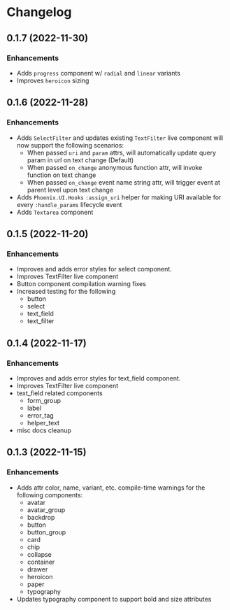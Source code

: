 # Changelog

## 0.1.7 (2022-11-30)

### Enhancements

- Adds `progress` component w/ `radial` and `linear` variants
- Improves `heroicon` sizing

## 0.1.6 (2022-11-28)

### Enhancements

- Adds `SelectFilter` and updates existing `TextFilter` live component will now support the following scenarios:
  - When passed `uri` and `param` attrs, will automatically update query param in url on text change (Default)
  - When passed `on_change` anonymous function attr, will invoke function on text change
  - When passed `on_change` event name string attr, will trigger event at parent level upon text change
- Adds `Phoenix.UI.Hooks` `:assign_uri` helper for making URI available for every `:handle_params` lifecycle event
- Adds `Textarea` component

## 0.1.5 (2022-11-20)

### Enhancements

- Improves and adds error styles for select component.
- Improves TextFilter live component
- Button component compilation warning fixes
- Increased testing for the following
  - button
  - select
  - text_field
  - text_filter

## 0.1.4 (2022-11-17)

### Enhancements

- Improves and adds error styles for text_field component.
- Improves TextFilter live component
- text_field related components
  - form_group
  - label
  - error_tag
  - helper_text
- misc docs cleanup

## 0.1.3 (2022-11-15)

### Enhancements

- Adds attr color, name, variant, etc. compile-time warnings for the following components:
  - avatar
  - avatar_group
  - backdrop
  - button
  - button_group
  - card
  - chip
  - collapse
  - container
  - drawer
  - heroicon
  - paper
  - typography
- Updates typography component to support bold and size attributes
